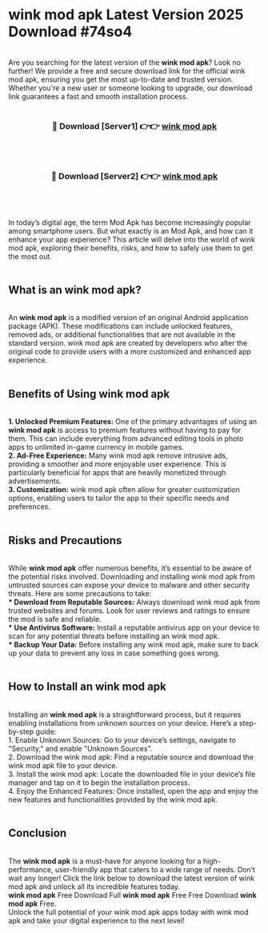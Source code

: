 # wink mod apk Latest Version 2025 Download #74so4<br>
<br>
Are you searching for the latest version of the <strong>wink mod apk</strong>? Look no further! We provide a free and secure download link for the official wink mod apk, ensuring you get the most up-to-date and trusted version. Whether you're a new user or someone looking to upgrade, our download link guarantees a fast and smooth installation process.
<br>
<br>
<div align="center">
<h3>🔴 Download [Server1] 👉👉 <a href="https://modyolo.store/wink_mod_apk">wink mod apk</a></h3><br>
<br>
<h3>🔴 Download [Server2] 👉👉 <a href="https://modyolo.store/=wink_mod_apk">wink mod apk</a></h3><br>
</div>
<br>
<br>
In today’s digital age, the term Mod Apk has become increasingly popular among smartphone users. But what exactly is an Mod Apk, and how can it enhance your app experience? This article will delve into the world of wink mod apk, exploring their benefits, risks, and how to safely use them to get the most out.
<br>
<br>
<h2>What is an wink mod apk?</h2>
<br>
An <strong>wink mod apk</strong> is a modified version of an original Android application package (APK). These modifications can include unlocked features, removed ads, or additional functionalities that are not available in the standard version. wink mod apk are created by developers who alter the original code to provide users with a more customized and enhanced app experience.
<br>
<br>
<h2>Benefits of Using wink mod apk</h2>
<br>
<strong> 1. Unlocked Premium Features:</strong> One of the primary advantages of using an <strong>wink mod apk</strong> is access to premium features without having to pay for them. This can include everything from advanced editing tools in photo apps to unlimited in-game currency in mobile games.
<br>
<strong> 2. Ad-Free Experience:</strong> Many wink mod apk remove intrusive ads, providing a smoother and more enjoyable user experience. This is particularly beneficial for apps that are heavily monetized through advertisements.
<br>
<strong> 3. Customization:</strong> wink mod apk often allow for greater customization options, enabling users to tailor the app to their specific needs and preferences.
<br>
<br>
<h2>Risks and Precautions</h2>
<br>
While <strong>wink mod apk</strong> offer numerous benefits, it’s essential to be aware of the potential risks involved. Downloading and installing wink mod apk from untrusted sources can expose your device to malware and other security threats. Here are some precautions to take:
<br>
<strong> * Download from Reputable Sources:</strong> Always download wink mod apk from trusted websites and forums. Look for user reviews and ratings to ensure the mod is safe and reliable.
<br>
<strong> * Use Antivirus Software:</strong> Install a reputable antivirus app on your device to scan for any potential threats before installing an wink mod apk.
<br>
<strong> * Backup Your Data:</strong> Before installing any wink mod apk, make sure to back up your data to prevent any loss in case something goes wrong.
<br>
<br>
<h2>How to Install an wink mod apk</h2>
<br>
Installing an <strong>wink mod apk</strong> is a straightforward process, but it requires enabling installations from unknown sources on your device. Here’s a step-by-step guide:
<br>
 1. Enable Unknown Sources: Go to your device’s settings, navigate to "Security," and enable "Unknown Sources".
<br>
 2. Download the wink mod apk: Find a reputable source and download the wink mod apk file to your device.
<br>
 3. Install the wink mod apk: Locate the downloaded file in your device’s file manager and tap on it to begin the installation process.
<br>
 4. Enjoy the Enhanced Features: Once installed, open the app and enjoy the new features and functionalities provided by the wink mod apk.
<br>
<br>
<h2><strong>Conclusion</strong></h2>
<br>
The <strong>wink mod apk</strong> is a must-have for anyone looking for a high-performance, user-friendly app that caters to a wide range of needs. Don’t wait any longer! Click the link below to download the latest version of wink mod apk and unlock all its incredible features today.
<br>
<strong>wink mod apk</strong> Free Download Full <strong>wink mod apk</strong> Free Free Download <strong>wink mod apk</strong> Free.
<br>
Unlock the full potential of your wink mod apk apps today with wink mod apk and take your digital experience to the next level!

